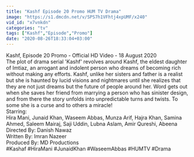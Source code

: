 ```yaml
---
title: "Kashf Episode 20 Promo HUM TV Drama"
image: "https://s1.dmcdn.net/v/SPS7h1VFhtj4xpUMF/x240"
vid_id: "x7vnkdn"
categories: "tv"
tags: ["Kashf","Episode","Promo"]
date: "2020-08-26T18:33:04+03:00"
---
```

Kashf, Episode 20 Promo - Official HD Video - 18 August 2020  <br>The plot of drama serial 'Kashf' revolves around Kashf, the eldest daughter of Imtiaz, an arrogant and indolent person who dreams of becoming rich without making any efforts. Kashf, unlike her sisters and father is a realist but she is haunted by lucid visions and nightmares until she realizes that they are not just dreams but the future of people around her. Word gets out when she saves her friend from marrying a person who has sinister design, and from there the story unfolds into unpredictable turns and twists. To some she is a curse and to others a miracle!  <br>Starring:  <br>Hira Mani, Junaid Khan, Waseem Abbas, Munza Arif, Hajra Khan, Samina Ahmed, Saleem Mairaj, Saji Uddin, Lubna Aslam, Amir Qureshi, Abeena  <br>Directed By: Danish Nawaz  <br>Written By: Imran Nazeer  <br>Produced By: MD Productions  <br>#Kashaf #HiraMani #JunaidKhan #WaseemAbbas #HUMTV #Drama
